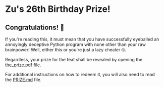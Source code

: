 # Zu's 26th Birthday Prize!

## Congratulations! 🎉
If you're reading this, it must mean that you have successfully
eyeballed an annoyingly deceptive Python program with none other than
your raw brainpower! Well, either this or you're just a lazy cheater 🙄.

Regardless, your prize for the feat shall be revealed by opening
the [the_prize.pdf](the_prize.pdf) file.

For additional instructions on how to redeem it, you will also need
to read the [PRIZE.md](PRIZE.md) file.
